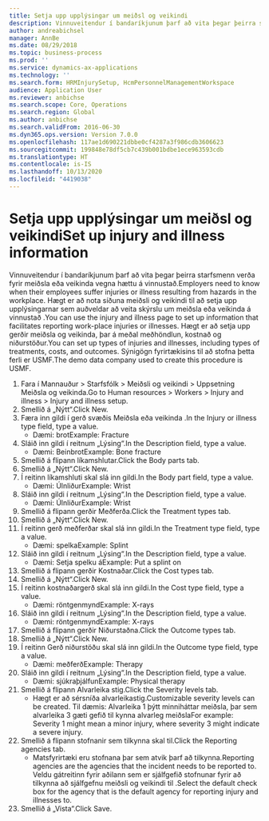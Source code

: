 ```yaml
---
title: Setja upp upplýsingar um meiðsl og veikindi
description: Vinnuveitendur í bandaríkjunum þarf að vita þegar þeirra starfsmenn verða fyrir meiðsla eða veikinda vegna hættu á vinnustað.
author: andreabichsel
manager: AnnBe
ms.date: 08/29/2018
ms.topic: business-process
ms.prod: ''
ms.service: dynamics-ax-applications
ms.technology: ''
ms.search.form: HRMInjurySetup, HcmPersonnelManagementWorkspace
audience: Application User
ms.reviewer: anbichse
ms.search.scope: Core, Operations
ms.search.region: Global
ms.author: anbichse
ms.search.validFrom: 2016-06-30
ms.dyn365.ops.version: Version 7.0.0
ms.openlocfilehash: 117ae1d690221dbbe0cf4287a3f986cdb3606623
ms.sourcegitcommit: 199848e78df5cb7c439b001bdbe1ece963593cdb
ms.translationtype: HT
ms.contentlocale: is-IS
ms.lasthandoff: 10/13/2020
ms.locfileid: "4419038"
---
```

# <a name="set-up-injury-and-illness-information"></a><span data-ttu-id="5a34b-103">Setja upp upplýsingar um meiðsl og veikindi</span><span class="sxs-lookup"><span data-stu-id="5a34b-103">Set up injury and illness information</span></span>



<span data-ttu-id="5a34b-104">Vinnuveitendur í bandaríkjunum þarf að vita þegar þeirra starfsmenn verða fyrir meiðsla eða veikinda vegna hættu á vinnustað.</span><span class="sxs-lookup"><span data-stu-id="5a34b-104">Employers need to know when their employees suffer injuries or illness resulting from hazards in the workplace.</span></span> <span data-ttu-id="5a34b-105">Hægt er að nota síðuna meiðsli og veikindi til að setja upp upplýsingarnar sem auðveldar að veita skýrslu um meiðsla eða veikinda á vinnustað .</span><span class="sxs-lookup"><span data-stu-id="5a34b-105">You can use the injury and illness page to set up information that facilitates reporting work-place injuries or illnesses.</span></span> <span data-ttu-id="5a34b-106">Hægt er að setja upp gerðir meiðsla og veikinda, þar á meðal meðhöndlun, kostnað og niðurstöður.</span><span class="sxs-lookup"><span data-stu-id="5a34b-106">You can set up types of injuries and illnesses, including types of treatments, costs, and outcomes.</span></span> <span data-ttu-id="5a34b-107">Sýnigögn fyrirtækisins til að stofna þetta ferli er USMF.</span><span class="sxs-lookup"><span data-stu-id="5a34b-107">The demo data company used to create this procedure is USMF.</span></span>

1. <span data-ttu-id="5a34b-108">Fara í Mannauður > Starfsfólk > Meiðsli og veikindi > Uppsetning Meiðsla og veikinda.</span><span class="sxs-lookup"><span data-stu-id="5a34b-108">Go to Human resources > Workers > Injury and illness > Injury and illness setup.</span></span>
2. <span data-ttu-id="5a34b-109">Smellið á „Nýtt“.</span><span class="sxs-lookup"><span data-stu-id="5a34b-109">Click New.</span></span>
3. <span data-ttu-id="5a34b-110">Færa inn gildi í gerð svæðis Meiðsla eða veikinda .</span><span class="sxs-lookup"><span data-stu-id="5a34b-110">In the Injury or illness type field, type a value.</span></span>
    * <span data-ttu-id="5a34b-111">Dæmi: brot</span><span class="sxs-lookup"><span data-stu-id="5a34b-111">Example: Fracture</span></span>  
4. <span data-ttu-id="5a34b-112">Sláið inn gildi í reitnum „Lýsing“.</span><span class="sxs-lookup"><span data-stu-id="5a34b-112">In the Description field, type a value.</span></span>
    * <span data-ttu-id="5a34b-113">Dæmi: Beinbrot</span><span class="sxs-lookup"><span data-stu-id="5a34b-113">Example: Bone fracture</span></span>  
5. <span data-ttu-id="5a34b-114">Smellið á flipann líkamshlutar.</span><span class="sxs-lookup"><span data-stu-id="5a34b-114">Click the Body parts tab.</span></span>
6. <span data-ttu-id="5a34b-115">Smellið á „Nýtt“.</span><span class="sxs-lookup"><span data-stu-id="5a34b-115">Click New.</span></span>
7. <span data-ttu-id="5a34b-116">Í reitinn líkamshluti skal slá inn gildi.</span><span class="sxs-lookup"><span data-stu-id="5a34b-116">In the Body part field, type a value.</span></span>
    * <span data-ttu-id="5a34b-117">Dæmi: Úlnliður</span><span class="sxs-lookup"><span data-stu-id="5a34b-117">Example: Wrist</span></span>  
8. <span data-ttu-id="5a34b-118">Sláið inn gildi í reitnum „Lýsing“.</span><span class="sxs-lookup"><span data-stu-id="5a34b-118">In the Description field, type a value.</span></span>
    * <span data-ttu-id="5a34b-119">Dæmi: Úlnliður</span><span class="sxs-lookup"><span data-stu-id="5a34b-119">Example: Wrist</span></span>  
9. <span data-ttu-id="5a34b-120">Smellið á flipann gerðir Meðferða.</span><span class="sxs-lookup"><span data-stu-id="5a34b-120">Click the Treatment types tab.</span></span>
10. <span data-ttu-id="5a34b-121">Smellið á „Nýtt“.</span><span class="sxs-lookup"><span data-stu-id="5a34b-121">Click New.</span></span>
11. <span data-ttu-id="5a34b-122">Í reitinn gerð meðferðar skal slá inn gildi.</span><span class="sxs-lookup"><span data-stu-id="5a34b-122">In the Treatment type field, type a value.</span></span>
    * <span data-ttu-id="5a34b-123">Dæmi: spelka</span><span class="sxs-lookup"><span data-stu-id="5a34b-123">Example: Splint</span></span>  
12. <span data-ttu-id="5a34b-124">Sláið inn gildi í reitnum „Lýsing“.</span><span class="sxs-lookup"><span data-stu-id="5a34b-124">In the Description field, type a value.</span></span>
    * <span data-ttu-id="5a34b-125">Dæmi: Setja spelku á</span><span class="sxs-lookup"><span data-stu-id="5a34b-125">Example: Put a splint on</span></span>  
13. <span data-ttu-id="5a34b-126">Smellið á flipann gerðir Kostnaðar.</span><span class="sxs-lookup"><span data-stu-id="5a34b-126">Click the Cost types tab.</span></span>
14. <span data-ttu-id="5a34b-127">Smellið á „Nýtt“.</span><span class="sxs-lookup"><span data-stu-id="5a34b-127">Click New.</span></span>
15. <span data-ttu-id="5a34b-128">Í reitinn kostnaðargerð skal slá inn gildi.</span><span class="sxs-lookup"><span data-stu-id="5a34b-128">In the Cost type field, type a value.</span></span>
    * <span data-ttu-id="5a34b-129">Dæmi: röntgenmynd</span><span class="sxs-lookup"><span data-stu-id="5a34b-129">Example: X-rays</span></span>  
16. <span data-ttu-id="5a34b-130">Sláið inn gildi í reitnum „Lýsing“.</span><span class="sxs-lookup"><span data-stu-id="5a34b-130">In the Description field, type a value.</span></span>
    * <span data-ttu-id="5a34b-131">Dæmi: röntgenmynd</span><span class="sxs-lookup"><span data-stu-id="5a34b-131">Example: X-rays</span></span>  
17. <span data-ttu-id="5a34b-132">Smellið á flipann gerðir Niðurstaðna.</span><span class="sxs-lookup"><span data-stu-id="5a34b-132">Click the Outcome types tab.</span></span>
18. <span data-ttu-id="5a34b-133">Smellið á „Nýtt“.</span><span class="sxs-lookup"><span data-stu-id="5a34b-133">Click New.</span></span>
19. <span data-ttu-id="5a34b-134">Í reitinn Gerð niðurstöðu skal slá inn gildi.</span><span class="sxs-lookup"><span data-stu-id="5a34b-134">In the Outcome type field, type a value.</span></span>
    * <span data-ttu-id="5a34b-135">Dæmi: meðferð</span><span class="sxs-lookup"><span data-stu-id="5a34b-135">Example: Therapy</span></span>  
20. <span data-ttu-id="5a34b-136">Sláið inn gildi í reitnum „Lýsing“.</span><span class="sxs-lookup"><span data-stu-id="5a34b-136">In the Description field, type a value.</span></span>
    * <span data-ttu-id="5a34b-137">Dæmi: sjúkraþjálfun</span><span class="sxs-lookup"><span data-stu-id="5a34b-137">Example: Physical therapy</span></span>  
21. <span data-ttu-id="5a34b-138">Smellið á flipann Alvarleika stig.</span><span class="sxs-lookup"><span data-stu-id="5a34b-138">Click the Severity levels tab.</span></span>
    * <span data-ttu-id="5a34b-139">Hægt er að sérsníða alvarleikastig.</span><span class="sxs-lookup"><span data-stu-id="5a34b-139">Customizable severity levels can be created.</span></span> <span data-ttu-id="5a34b-140">Til dæmis: Alvarleika 1 þýtt minniháttar meiðsla, þar sem alvarleika 3 gæti gefið til kynna alvarleg meiðsla</span><span class="sxs-lookup"><span data-stu-id="5a34b-140">For example: Severity 1 might mean a minor injury, where severity 3 might indicate a severe injury.</span></span>  
22. <span data-ttu-id="5a34b-141">Smellið á flipann stofnanir sem tilkynna skal til.</span><span class="sxs-lookup"><span data-stu-id="5a34b-141">Click the Reporting agencies tab.</span></span>
    * <span data-ttu-id="5a34b-142">Matsfyrirtæki eru stofnana þar sem atvik þarf að tilkynna.</span><span class="sxs-lookup"><span data-stu-id="5a34b-142">Reporting agencies are the agencies that the incident needs to be reported to.</span></span> <span data-ttu-id="5a34b-143">Veldu gátreitinn fyrir aðilann sem er sjálfgefið stofnunar fyrir að tilkynna að sjálfgefnu meiðsli og veikindi til .</span><span class="sxs-lookup"><span data-stu-id="5a34b-143">Select the default check box for the agency that is the default agency for reporting injury and illnesses to.</span></span>  
23. <span data-ttu-id="5a34b-144">Smellið á „Vista“.</span><span class="sxs-lookup"><span data-stu-id="5a34b-144">Click Save.</span></span>

